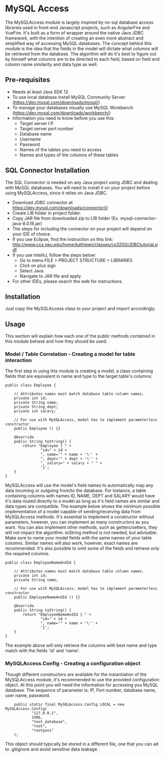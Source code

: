 # MySQL Access
The MySQLAccess module is largely inspired by no-sql database access 
libraries used in front-end Javascript projects, such as AngularFire 
and VueFire. It's built as a form of wrapper around the native Java JDBC
framework, with the intention of creating an even more abstract and simplified
way of accessing MySQL databases. The concept behind this module is the idea 
that the fields in the model will dictate what columns will be retrieved from
the database. The algorithm will do it's best to figure out by himself what
columns are to be directed to each field, based on field and column name similarity
and data type as well.

## Pre-requisites
- Needs at least Java SDK 12.
- To use local database install MySQL Community Server (https://dev.mysql.com/downloads/mysql/)
- To manage your databases visually use MySQL Workbench (https://dev.mysql.com/downloads/workbench/)
- Information you need to know before you use this:
  - Target server I.P.
  - Target server port number
  - Database name
  - Username
  - Password
  - Names of the tables you need to access
  - Names and types of the columns of these tables

## SQL Connector Installation
The SQL Connector is needed on any Java project using JDBC and dealing with MySQL 
databases. You will need to install it on your project before using MySQLAccess, since
it relies on Java JDBC.
- Download JDBC connector at https://dev.mysql.com/downloads/connector/j/
- Create LIB folder in project folder.
- Copy JAR file from downloaded zip to LIB folder (Ex. mysql-connector-java-8.0.16.jar)
- The steps for including the connector on your project will depend on your IDE of choice.
- If you use Eclipse, find the instruction on this link: http://www.ccs.neu.edu/home/kathleen/classes/cs3200/JDBCtutorial.pdf
- If you use IntelliJ, follow the steps below:
  - Go to menu FILE > PROJECT STRUCTURE > LIBRARIES
  - Click on plus sign
  - Select Java
  - Navigate to JAR file and apply
- For other IDEs, please search the web for instructions.

## Installation
Just copy the MySQLAccess class to your project and import accordingly.

## Usage
This section will explain how each one of the public methods contained in 
this module behave and how they should be used.

### Model / Table Correlation - Creating a model for table interaction
The first step in using this module is creating a model, a class containing fields that are equivalent
in name and type to the target table's columns:
```
public class Employee {

    // Attributes names must match database table column names.
    private int id;
    private String name;
    private String dept;
    private int salary;

    // For use with MySQLAccess, model has to implement parameterless constructor
    public Employee () {}
    
    @Override
    public String toString() {
        return "Employee { " +
                "id=" + id +
                ", name='" + name + '\'' +
                ", dept='" + dept + '\'' +
                ", salary=" + salary + " " +
                '}';
    }
}
```
MySQLAccess will use the model's field names to automatically map any data incoming or outgoing from/to the database.
For instance, a table containing columns with names ID, NAME, DEPT and SALARY would have it's data
routed directly to a model as long as it's field names are similar and data types are compatible.
The example below shows the minimum possible implementation of a model capable of sending/receiving
data from MySQLAccess methods. It's essential to implement a constructor without parameters, however, you can
implement as many constructors as you want. You can also implement other methods, such as getters/setters, 
they will not impact the algorithm. toString method is not needed, but advisable. Make sure to name your model fields with the same names of your table columns. Similar names will also work, 
however, exact names are recommended. It's also possible to omit some of the fields and retrieve only the required
columns.

```
public class EmployeeNameAndId {

    // Attributes names must match database table column names.
    private int id;
    private String name;

    // For use with MySQLAccess, model has to implement parameterless constructor
    public EmployeeNameAndId () {}
    
    @Override
    public String toString() {
        return "EmployeeNameAndId { " +
                "id=" + id +
                ", name='" + name + '\'' +
                '}';
    }
}
```

The example above will only retrieve the columns with best name and type match with the fields 'id' and 'name'.

### MySQLAccess.Config - Creating a configuration object
Though different constructors are available for the instantiation of the MySQLAccess module, it's recommended to use 
the provided configuration object. At this point you will need the information for accessing you MySQL database.
The sequence of parameter is: IP, Port number, database name, user name, password.
```
    public static final MySQLAccess.Config LOCAL = new MySQLAccess.Config(
            "127.0.0.1",
            3306,
            "test_database",
            "root",
            "rootpass"
    );
```
This object should typically be stored in a different file, one that you can ad to .gitignore and avoid sensitive data
leakage.